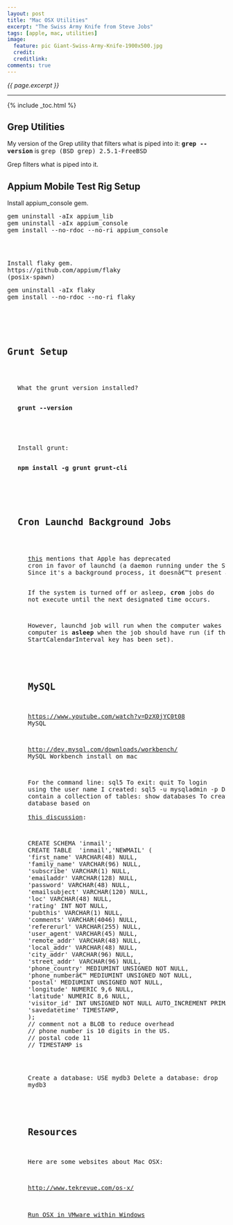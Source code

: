 ```yaml
---
layout: post
title: "Mac OSX Utilities"
excerpt: "The Swiss Army Knife from Steve Jobs"
tags: [apple, mac, utilities]
image:
  feature: pic Giant-Swiss-Army-Knife-1900x500.jpg
  credit: 
  creditlink:
comments: true
---
```

<i>{{ page.excerpt }}</i>
<hr />

{% include _toc.html %}

<a id="Setup_Github"></a>

<a id="Grepz"></a>

## Grep Utilities

My version of the Grep utility that filters what is piped into it:
<tt><strong>grep --version</strong></tt>
is
<tt>grep (BSD grep) 2.5.1-FreeBSD</tt>

Grep filters what is piped into it.



<a id="AppiumSetupz"></a>

## Appium Mobile Test Rig Setup


<p class="Action">
Install appium_console gem.
<pre>
gem uninstall -aIx appium_lib
gem uninstall -aIx appium_console
gem install --no-rdoc --no-ri appium_console
<pre>

<p class="Action">
Install flaky gem.
https://github.com/appium/flaky
(posix-spawn)
<pre>
gem uninstall -aIx flaky
gem install --no-rdoc --no-ri flaky
</pre>



<a id="GrunSetupz"></a>

## Grunt Setup

<ul><p class="Action">
What the grunt version installed?
<pre><strong>
grunt --version
</strong></pre>

<p class="Action">
Install grunt:
<pre><strong>
npm install -g grunt grunt-cli
</strong></pre>



<a id="CronJobs"></a>

## Cron Launchd Background Jobs

<ul><p class="Action">
<a target="_blank" href="https://developer.apple.com/library/mac/documentation/MacOSX/Conceptual/BPSystemStartup/Chapters/ScheduledJobs.html">this</a> mentions that Apple has deprecated
cron in favor of launchd (a daemon running under the System context).
Since it's a background process, it doesnâ€™t present any kind of user interface.

If the system is turned off or asleep, <strong>cron</strong> jobs do not execute until the next designated time occurs.

However, launchd job will run when the computer wakes up if 
the computer is <strong>asleep</strong> when the job should have run
(if the StartCalendarInterval key has been set).




<a id="MySQLz"></a>

## MySQL

https://www.youtube.com/watch?v=DzX0jYC0t08
MySQL

http://dev.mysql.com/downloads/workbench/
MySQL Workbench install on mac

For the command line:
<tt>sql5</tt>
To exit:
<tt>quit</tt>
To login using the user name I created:
<tt>sql5 -u mysqladmin -p</tt>
Databases contain a collection of tables:
<tt>show databases</tt>
To create a database based on
<a target="_blank" href="http://stackoverflow.com/questions/20958/list-of-standard-lengths-for-database-fields"> this discussion</a>:
<pre>
CREATE SCHEMA 'inmail';
CREATE TABLE  'inmail','NEWMAIL' (
'first_name' VARCHAR(48) NULL,
'family_name' VARCHAR(96) NULL,
'subscribe' VARCHAR(1) NULL,
'emailaddr' VARCHAR(128) NULL,
'password' VARCHAR(48) NULL,
'emailsubject' VARCHAR(120) NULL,
'loc' VARCHAR(48) NULL,
'rating' INT NOT NULL,
'pubthis' VARCHAR(1) NULL,
'comments' VARCHAR(4046) NULL,
'refererurl' VARCHAR(255) NULL,
'user_agent' VARCHAR(45) NULL,
'remote_addr' VARCHAR(48) NULL,
'local_addr' VARCHAR(48) NULL,
'city_addr' VARCHAR(96) NULL,
'street_addr' VARCHAR(96) NULL,
'phone_country' MEDIUMINT UNSIGNED NOT NULL,
'phone_numberâ€™ MEDIUMINT UNSIGNED NOT NULL,
'postal' MEDIUMINT UNSIGNED NOT NULL,
'longitude' NUMERIC 9,6 NULL,
'latitude' NUMERIC 8,6 NULL,
'visitor_id' INT UNSIGNED NOT NULL AUTO_INCREMENT PRIMARY KEY);
'savedatetime' TIMESTAMP,
);
// comment not a BLOB to reduce overhead
// phone number is 10 digits in the US.
// postal code 11
// TIMESTAMP is 
</pre>
Create a database:
<tt>USE mydb3</tt>
Delete a database:
<tt>drop mydb3</tt>




<a id="Resourcez"></a>

## Resources 


Here are some websites about Mac OSX:

http://www.tekrevue.com/os-x/

<a target="_blank" href="http://www.souldevteam.net/blog/2013/10/06/os-x-mavericks-10-9-retail-vmware-image-release-notes-links/">
Run OSX in VMware within Windows</a>





<script src="https://ajax.googleapis.com/ajax/libs/jquery/2.1.3/jquery.min.js"></script>
<!-- script src="js/jquery-1.10.2.min.js" -->
<script src="https://maxcdn.bootstrapcdn.com/bootstrap/3.3.5/js/bootstrap.min.js"></script>
</html>
